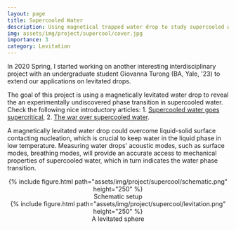 ```yaml
---
layout: page
title: Supercooled Water
description: Using magnetical trapped water drop to study supercooled water phase transition
img: assets/img/project/supercool/cover.jpg
importance: 3
category: Levitation
---
```

In 2020 Spring, I started working on another interesting interdisciplinary project with an undergraduate student Giovanna Turong (BA, Yale, '23) to extend our applications on levitated drops.

The goal of this project is using a magnetically levitated water drop to reveal the an experimentally undiscovered phase transition in supercooled water. Check the following nice introductory articles: 1. [Supercooled water goes supercritical](https://physicstoday.scitation.org/do/10.1063/pt.6.1.20180822a/full/), 2. [The war over supercooled water](https://physicstoday.scitation.org/do/10.1063/pt.6.1.20180822a/full/).

A magnetically levitated water drop could overcome liquid-solid surface contacting nucleation, which is crucial to keep water in the liquid phase in low temperature. Measuring water drops' acoustic modes, such as surface modes, breathing modes, will provide an accurate access to mechanical properties of supercooled water, which in turn indicates the water phase transition.

<div class="row mt-3">
    <div class="col-sm mt-3 mt-md-0">
        <center>
        {% include figure.html path="assets/img/project/supercool/schematic.png" height="250" %}
        <div class="caption">
          Schematic setup
        </div>
        </center>
    </div>
    <div class="col-sm mt-3 mt-md-0">
        <center>
        {% include figure.html path="assets/img/project/supercool/levitation.png" height="250" %}
        <div class="caption">
            A levitated sphere
        </div>
        </center>
    </div>
</div>
